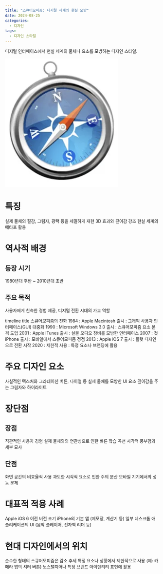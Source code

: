 ```yaml
---
title: "스큐어모피즘: 디지털 세계의 현실 모방"
date: 2024-08-25
categories:
  - 디자인
tags:
  - 디자인 스타일
---
```

디지털 인터페이스에서 현실 세계의 물체나 요소를 모방하는 디자인 스타일.

<img src="/assets/images/designStyle/skeuomorphism.png" />

# 특징

실제 물체의 질감, 그림자, 광택 등을 세밀하게 재현
3D 효과와 깊이감 강조
현실 세계의 메타포 활용

# 역사적 배경
## 등장 시기
1980년대 후반 ~ 2010년대 초반
## 주요 목적
사용자에게 친숙한 경험 제공, 디지털 전환 시대의 가교 역할
<div class="mermaid">
timeline
    title 스큐어모피즘의 진화
    1984 : Apple Macintosh 출시
         : 그래픽 사용자 인터페이스(GUI) 대중화
    1990 : Microsoft Windows 3.0 출시
         : 스큐어모피즘 요소 본격 도입
    2001 : Apple iTunes 출시
         : 실물 오디오 장비를 모방한 인터페이스
    2007 : 첫 iPhone 출시
         : 모바일에서 스큐어모피즘 정점
    2013 : Apple iOS 7 출시
         : 플랫 디자인으로 전환 시작
    2020 : 제한적 사용
         : 특정 요소나 브랜딩에 활용
</div>

# 주요 디자인 요소

사실적인 텍스처와 그라데이션
버튼, 다이얼 등 실제 물체를 모방한 UI 요소
깊이감을 주는 그림자와 하이라이트

# 장단점
## 장점

직관적인 사용자 경험
실제 물체와의 연관성으로 인한 빠른 학습 곡선
시각적 풍부함과 세부 묘사

## 단점

화면 공간의 비효율적 사용
과도한 시각적 요소로 인한 주의 분산
모바일 기기에서의 성능 문제

# 대표적 적용 사례

Apple iOS 6 이전 버전
초기 iPhone의 기본 앱 (메모장, 계산기 등)
일부 데스크톱 애플리케이션의 UI (음악 플레이어, 전자책 리더 등)

# 현대 디자인에서의 위치

순수한 형태의 스큐어모피즘은 감소 추세
특정 요소나 상황에서 제한적으로 사용 (예: 카메라 앱의 셔터 버튼)
노스탤지어나 특정 브랜드 아이덴티티 표현에 활용
